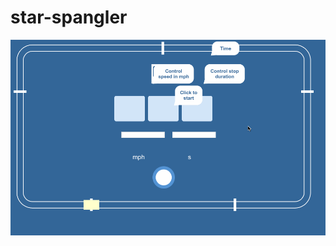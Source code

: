 # star-spangler

<img src="https://raw.githubusercontent.com/YGYOOO/star-spangler/master/screenshots/1.gif" width="700">
